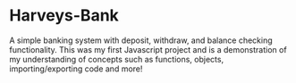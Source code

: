 # Harveys-Bank
A simple banking system with deposit, withdraw, and balance checking functionality. This was my first Javascript project and is a demonstration of my understanding of concepts such as functions, objects, importing/exporting code and more!
